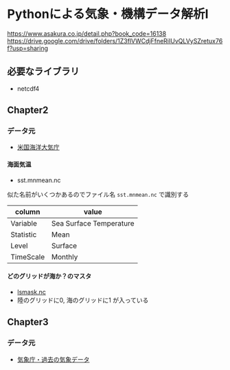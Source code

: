 # Pythonによる気象・機構データ解析Ⅰ

https://www.asakura.co.jp/detail.php?book_code=16138
https://drive.google.com/drive/folders/1Z3flVWCdjFfneRiIUvQLVySZretux76f?usp=sharing

## 必要なライブラリ

- netcdf4

## Chapter2

### データ元

- [米国海洋大気庁](https://psl.noaa.gov/data/gridded/data.noaa.oisst.v2.html)

#### 海面気温

- sst.mnmean.nc

似た名前がいくつかあるのでファイル名 `sst.mnmean.nc` で識別する

| column    | value                   |
|-----------|-------------------------|
| Variable  | Sea Surface Temperature |
| Statistic | Mean                    |
| Level     | Surface                 |
| TimeScale | Monthly                 |

#### どのグリッドが海か？のマスタ

- [lsmask.nc](https://psl.noaa.gov/repository/entry/show?entryid=b5492d1c-7d9c-47f7-b058-e84030622bbd)
- 陸のグリッドに0, 海のグリッドに1 が入っている

## Chapter3

### データ元

- [気象庁・過去の気象データ](https://www.data.jma.go.jp/gmd/risk/obsdl/index.php)

